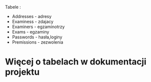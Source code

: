 Tabele :  
- Addresses - adresy  
- Examiness - zdajacy  
- Examiners - egzaminotrzy  
- Exams - egzaminy  
- Passwords - hasła,loginy  
- Premissions - zezwolenia  
# Więcej o tabelach w dokumentacji projektu
